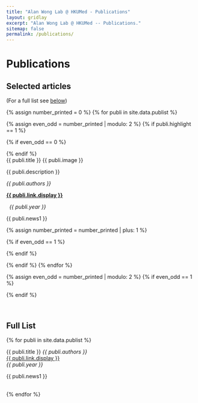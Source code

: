 ```yaml
---
title: "Alan Wong Lab @ HKUMed - Publications"
layout: gridlay
excerpt: "Alan Wong Lab @ HKUMed -- Publications."
sitemap: false
permalink: /publications/
---
```



# Publications

## Selected articles

(For a full list see [below](#full-list))

{% assign number_printed = 0 %}
{% for publi in site.data.publist %}

{% assign even_odd = number_printed | modulo: 2 %}
{% if publi.highlight == 1 %}

{% if even_odd == 0 %}
<div class="row">
{% endif %}

<div class="col-sm-10 clearfix">
 <div class="well-lg">
  <pubtit>{{ publi.title }}</pubtit>
  {{ publi.image }}
  <p>{{ publi.description }}</p>
  <p><em>{{ publi.authors }}</em></p>
  <p><strong><a href="{{ publi.link.url }}">{{ publi.link.display }}</a></strong></p>&nbsp;<em> {{ publi.year }} </em><br />
  <p>{{ publi.news1 }}</p>
 </div>
</div>

{% assign number_printed = number_printed | plus: 1 %}

{% if even_odd == 1 %}
</div>
{% endif %}

{% endif %}
{% endfor %}

{% assign even_odd = number_printed | modulo: 2 %}
{% if even_odd == 1 %}
</div>
{% endif %}

<p> &nbsp; </p>


## Full List

{% for publi in site.data.publist %}

  <pubtit>{{ publi.title }}</pubtit>
  <em>{{ publi.authors }} </em><br /><a href="{{ publi.link.url }}">{{ publi.link.display }}</a><br><em> {{ publi.year }} </em><br />
  <p>{{ publi.news1 }}</p><br />
{% endfor %}
